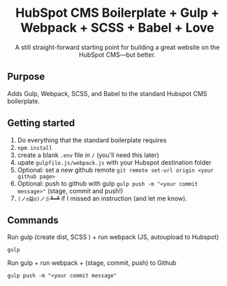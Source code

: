<h1 align="center">HubSpot CMS Boilerplate + Gulp + Webpack + SCSS + Babel + Love </h1>

<p align="center">
  A still straight-forward starting point for building a great website on the HubSpot CMS—but better. 
</p>

## Purpose

Adds Gulp, Webpack, SCSS, and Babel to the standard Hubspot CMS boilerplate. 

## Getting started

1. Do everything that the standard boilerplate requires
2. `npm install`
3. create a blank `.env` file in `/` (you'll need this later)
3. upate `gulpfile.js/webpack.js` with your Hubspot destination folder
5. Optional: set a new github remote `git remote set-url origin <your github page>`
6. Optional: push to github with gulp `gulp push -m "<your commit message>"` (stage, commit and push!)
7. `(ノಠ益ಠ)ノ彡┻━┻` if I missed an instruction (and let me know).

## Commands
Run gulp (create dist, SCSS ) + run webpack (JS, autoupload to Hubspot)
```
gulp
```
Run gulp + run webpack + (stage, commit, push) to Github
```
gulp push -m "<your commit message"
```


